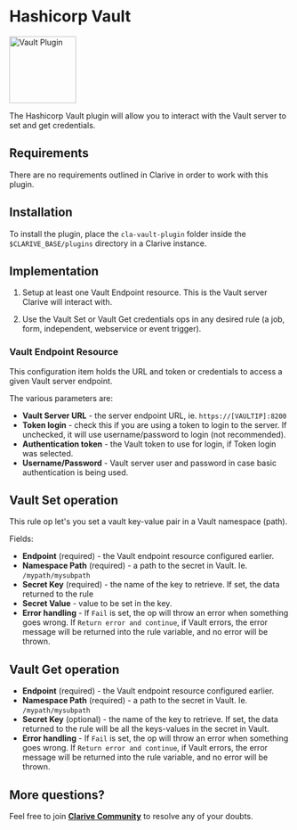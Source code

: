 # Hashicorp Vault

<img src="https://cdn.rawgit.com/clarive/cla-vault-plugin/master/public/icon/vault.svg?sanitize=true" alt="Vault Plugin" title="Vault Plugin" width="120" height="120">

The Hashicorp Vault plugin will allow you to interact with the Vault server to
set and get credentials.

## Requirements

There are no requirements outlined in Clarive in order to work with this
plugin.

## Installation

To install the plugin, place the `cla-vault-plugin` folder inside the
`$CLARIVE_BASE/plugins` directory in a Clarive instance.

## Implementation

1. Setup at least one Vault Endpoint resource. This is the Vault server Clarive
   will interact with.

2. Use the Vault Set or Vault Get credentials ops in any desired rule (a job,
   form, independent, webservice or event trigger).

### Vault Endpoint Resource

This configuration item holds the URL and token or credentials to
access a given Vault server endpoint.

The various parameters are:

- **Vault Server URL** - the server endpoint URL, ie. `https://[VAULTIP]:8200`
- **Token login** - check this if you are using a token to login to the server.
  If unchecked, it will use username/password to login (not recommended).
- **Authentication token** - the Vault token to use for login, if Token login
  was selected.
- **Username/Password** - Vault server user and password in case basic
  authentication is being used.

## Vault Set operation

This rule op let's you set a vault key-value pair in a Vault namespace (path).

Fields:

- **Endpoint** (required) - the Vault endpoint resource configured earlier.
- **Namespace Path** (required) - a path to the secret in Vault. Ie.
  `/mypath/mysubpath`
- **Secret Key** (required) - the name of the key to retrieve. If set, the data
  returned to the rule
- **Secret Value** - value to be set in the key.
- **Error handling** - If `Fail` is set, the op will throw an error when
  something goes wrong.  If `Return error and continue`, if Vault errors, the
  error message will be returned into the rule variable, and no error will be
  thrown.

## Vault Get operation

- **Endpoint** (required) - the Vault endpoint resource configured earlier.
- **Namespace Path** (required) - a path to the secret in Vault. Ie.
  `/mypath/mysubpath`
- **Secret Key** (optional) - the name of the key to retrieve. If set, the data
  returned to the rule will be all the keys-values in the secret in Vault.
- **Error handling** - If `Fail` is set, the op will throw an error when
  something goes wrong.  If `Return error and continue`, if Vault errors, the
  error message will be returned into the rule variable, and no error will be
  thrown.

## More questions?

Feel free to join **[Clarive Community](https://community.clarive.com/)** to resolve any of your doubts.
